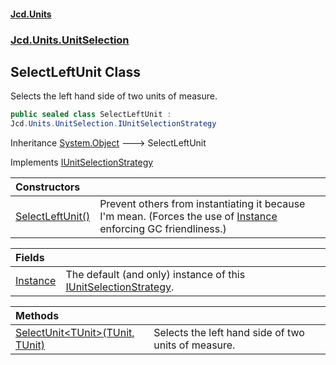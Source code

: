 #### [Jcd.Units](index.md 'index')

### [Jcd.Units.UnitSelection](Jcd.Units.UnitSelection.md 'Jcd.Units.UnitSelection')

## SelectLeftUnit Class

Selects the left hand side of two units of measure.

```csharp
public sealed class SelectLeftUnit :
Jcd.Units.UnitSelection.IUnitSelectionStrategy
```

Inheritance [System.Object](https://docs.microsoft.com/en-us/dotnet/api/System.Object 'System.Object') &#129106; SelectLeftUnit

Implements [IUnitSelectionStrategy](IUnitSelectionStrategy.md 'Jcd.Units.UnitSelection.IUnitSelectionStrategy')

| Constructors                                                                                                     |                                                                                                                                                                                                |
|:-----------------------------------------------------------------------------------------------------------------|:-----------------------------------------------------------------------------------------------------------------------------------------------------------------------------------------------|
| [SelectLeftUnit()](SelectLeftUnit.SelectLeftUnit().md 'Jcd.Units.UnitSelection.SelectLeftUnit.SelectLeftUnit()') | Prevent others from instantiating it because I'm mean. (Forces the use of [Instance](SelectLeftUnit.Instance.md 'Jcd.Units.UnitSelection.SelectLeftUnit.Instance') enforcing GC friendliness.) |

| Fields                                                                                   |                                                                                                                                               |
|:-----------------------------------------------------------------------------------------|:----------------------------------------------------------------------------------------------------------------------------------------------|
| [Instance](SelectLeftUnit.Instance.md 'Jcd.Units.UnitSelection.SelectLeftUnit.Instance') | The default (and only) instance of this [IUnitSelectionStrategy](IUnitSelectionStrategy.md 'Jcd.Units.UnitSelection.IUnitSelectionStrategy'). |

| Methods                                                                                                                                                               |                                                     |
|:----------------------------------------------------------------------------------------------------------------------------------------------------------------------|:----------------------------------------------------|
| [SelectUnit&lt;TUnit&gt;(TUnit, TUnit)](SelectLeftUnit.SelectUnit.JnpgM+OuRKOhEFHWslZFag.md 'Jcd.Units.UnitSelection.SelectLeftUnit.SelectUnit<TUnit>(TUnit, TUnit)') | Selects the left hand side of two units of measure. |
